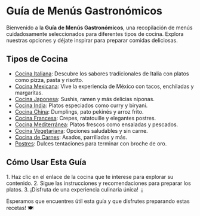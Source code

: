 # Guía de Menús Gastronómicos ​ 

Bienvenido a la **Guía de Menús Gastronómicos**, una recopilación de menús cuidadosamente seleccionados para diferentes tipos de cocina. Explora nuestras opciones y déjate inspirar para preparar comidas deliciosas. ​ 
## Tipos de Cocina ​ 

- [Cocina Italiana](menus/italiana.md): Descubre los sabores tradicionales de Italia con platos como pizza, pasta y risotto. 
- [Cocina Mexicana](menus/mexicana.md): Vive la experiencia de México con tacos, enchiladas y margaritas. 
- [Cocina Japonesa](menus/japonesa.md): Sushis, ramen y más delicias niponas. 
- [Cocina India](menus/india.md): Platos especiados como curry y biryani. 
- [Cocina China](menus/china.md): Dumplings, pato pekinés y arroz frito. 
- [Cocina Francesa](menus/francesa.md): Crepes, ratatouille y elegantes postres. 
- [Cocina Mediterránea](menus/mediterranea.md): Platos frescos como ensaladas y pescados. 
- [Cocina Vegetariana](menus/vegetariana.md): Opciones saludables y sin carne. 
- [Cocina de Carnes](menus/carnes.md): Asados, parrilladas y más. 
- [Postres](menus/postres.md): Dulces tentaciones para terminar con broche de oro. ​ 

## Cómo Usar Esta Guía

 ​1. Haz clic en el enlace de la cocina que te interese para explorar su contenido. 
 2. Sigue las instrucciones y recomendaciones para preparar los platos. 
 3. ¡Disfruta de una experiencia culinaria única! ​ ¡
 
 Esperamos que encuentres útil esta guía y que disfrutes preparando estas recetas! 🍽️